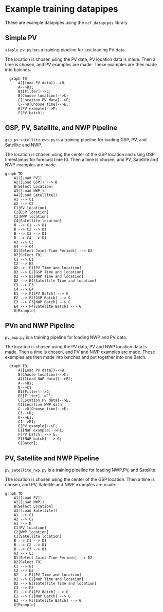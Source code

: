 # Example training datapipes

These are example datapipes using the `ocf_datapipes` library

## Simple PV

`simple_pv.py` has a training pipeline for just loading PV data.

The location is chosen using the PV data, PV location data is made.
Then a time is chosen, and PV examples are made.
These examples are then made into batches.

```mermaid
  graph TD;
      A([Load PV data])-->B;
      A-->B1;
      B1[Filter]-->C;
      B[Choose location]-->C;
      C[Location PV data]-->E;
      C-->D[Choose time]-->E;
      E[PV example]-->F;
      F[PV batch];
```


## GSP, PV, Satellite, and NWP Pipeline

`gsp_pv_satellite_nwp.py` is a training pipeline for loading GSP, PV, and Satellite and NWP.

The location is chosen using the center of the GSP location and using GSP timestamps for forecast
time t0. Then a time is chosen, and PV, Satellite and NWP examples are made.

```mermaid
graph TD
    A1([Load PV])
    A2([Load GSP]) --> B
    B[Select Location]
    A3([Load NWP])
    A4([Load Satellite])
    A1 --> C1
    A2 --> C2
    C1[PV location]
    C2[GSP location]
    C3[NWP location]
    C4[Satellite location]
    B --> C1 --> D1
    B --> C2 --> D1
    B --> C3 --> D1
    B --> C4 --> D1
    A3 --> C3
    A4 --> C4
    D1[Select Joint Time Periods] --> D2
    D2[Select T0]
    C1 --> E1
    C2 --> E2
    D2-->  E1[PV Time and location]
    D2 --> E2[GSP Time and location]
    D2 --> E3[NWP Time and location]
    D2 --> E4[Satellite Time and location]
    C3 --> E3
    C4 --> E4
    E1 --> F1[PV Batch] --> G
    E2 --> F2[GSP Batch] --> G
    E3 --> F3[NWP Batch] --> G
    E4 --> F4[Satelite Batch] --> G
    G[Example]

```


## PVn and NWP Pipeline

`pv_nwp.py` is a training pipeline for loading NWP and PV data.

The location is chosen using the PV data, PV and NWP location data is made.
Then a time is chosen, and PV and NWP examples are made.
These examples are then made into batches and put together into one Batch.

```mermaid
  graph TD;
      A([Load PV data])-->B;
      B[Choose location]-->C;
      A1([Load NWP data])-->B2;
      A-->B1;
      B-->C1
      B1[Filter]-->C;
      B2[Filter]-->C1;
      C[Location PV data]-->E;
      C1[Location NWP data];
      C-->D[Choose time]-->E;
      C1-->D;
      D-->E1;
      C1-->E1;
      E[PV example]-->F;
      E1[NWP example]-->F1;
      F[PV batch] --> G;
      F1[NWP batch] --> G;
      G[Batch];
```


## PV, Satellite and NWP Pipeline

`pv_satellite_nwp.py` is a training pipeline for loading NWP,PV, and Satellite.

The location is chosen using the center of the GSP location.
Then a time is chosen, and PV, Satellite and NWP examples are made.

```mermaid
graph TD
    A1([Load PV])
    A2([Load NWP])
    B[Select Location]
    A3([Load Satellite])
    A1 --> C1
    A2 --> C2
    A1 --> B
    C1[PV location]
    C2[NWP location]
    C3[Satellite location]
    B --> C1 --> D1
    B --> C2 --> D1
    B --> C3 --> D1
    A3 --> C3
    D1[Select Joint Time Periods] --> D2
    D2[Select T0]
    C1 --> E1
    C2 --> E2
    D2 --> E1[PV Time and location]
    D2 --> E2[NWP Time and location]
    D2 --> E3[Satellite Time and location]
    C3 --> E3
    E1 --> F1[PV Batch] --> G
    E2 --> F2[NWP Batch] --> G
    E3 --> F3[Satelite Batch] --> G
    G[Example]

```
